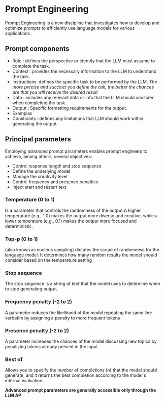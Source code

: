 # Prompt Engineering
Prompt Engineering is a new discipline that investigates how to develop and optimize prompts to efficiently use language models for various applications.

## Prompt components

- Role : defines the perspective or identity that the LLM must assume to complete the task.
- Context : provides the necessary information to the LLM to understand the task.
- Instructions :defines the specific task to be performed by the LLM. _The more precise and succinct you define the ask, the better the chances are that you will receive the desired result_
- Data : includes any relevant data or info that the LLM should consider when completing the task.
- Output : Specific formatting requirements for the output.
- Examples
- Constraints : defines any limitations that LLM should work within generating the output.

## Principal parameters
Employing advanced prompt parameters enables prompt engineers to achieve, among others, several objectives:


- Control response length and stop sequence
- Define the underlying model
- Manage the creativity level
- Control frequency and presence penalties
- Inject start and restart text

### Temperature (0 to 1) 
Is a parameter that controls the randomness of the output.A higher temperature (e.g., 1.0) makes the output more diverse and creative, while a lower temperature (e.g., 0.1) makes the output more focused and deterministic.

### Top-p (0 to 1)
(also known as nucleus sampling) dictates the scope of randomness for the language model. It determines how many random results the model should consider based on the temperature setting

### Stop sequence
The stop sequence is a string of text that the model uses to determine when to stop generating output. 

### Frequency penalty (-2 to 2)
A parameter reduces the likelihood of the model repeating the same line verbatim by assigning a penalty to more frequent tokens

### Presence penalty (-2 to 2)

A parameter increases the chances of the model discussing new topics by penalizing tokens already present in the input. 

### Best of 
Allows you to specify the number of completions (n) that the model should generate, and it returns the best completion according to the model's internal evaluation.

**Advanced prompt parameters are generally accessible only through the LLM AP**